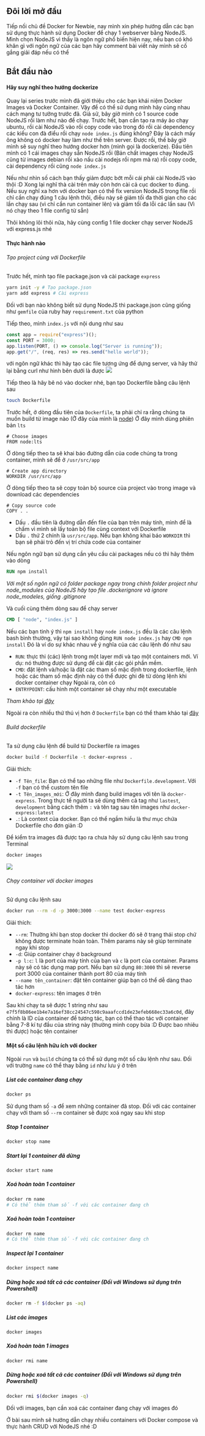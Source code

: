 ## Đôi lời mở đầu
Tiếp nối chủ đề Docker for Newbie, nay mình xin phép hướng dẫn các bạn sử dụng thực hành sử dụng Docker để chạy 1 webserver bằng NodeJS. Mình chọn NodeJS vì thấy là ngôn ngữ phổ biến hiện nay, nếu bạn có khó khăn gì với ngôn ngữ của các bạn hãy comment bài viết này mình sẽ cố gắng giải đáp nếu có thể

## Bắt đầu nào
#### Hãy suy nghĩ theo hướng dockerize
Quay lại series trước mình đã giới thiệu cho các bạn khái niệm Docker Images và Docker Container. Vậy để có thể sử dụng mình hãy cùng nhau cách mạng tư tưởng trước đã. Giả sử, bây giờ mình có 1 source code NodeJS rồi làm như nào để chạy. Trước hết, bạn cần tạo ra máy ảo chạy ubuntu, rồi cài NodeJS vào rồi copy code vào trong đó rồi cài dependency các kiểu con đà điểu rồi chạy `node index.js` đúng không? Đây là cách mấy ông không có docker hay làm như thế trên server. Được rồi, thế bây giờ mình sẽ suy nghĩ theo hướng docker hơn (mình gọi là dockerize). Đầu tiên mình có 1 cái images chạy sẵn NodeJS rồi (Bản chất images chạy NodeJS cũng từ images debian rồi xào nấu cài nodejs rồi npm mà ra) rồi copy code, cài dependency rồi cũng `node index.js`

Nếu như nhìn số cách bạn thấy giảm được bớt mỗi cái phải cài NodeJS vào thôi :D Xong lại nghĩ thà cài trên máy còn hơn cài cả cục docker to đùng. Nếu suy nghĩ xa hơn với docker bạn có thể fix version NodeJS trong file rồi chỉ cần chạy đúng 1 câu lệnh thôi, điều này sẽ giảm tối đa thời gian cho các lần chạy sau (vì chỉ cần run container lên) và giảm tối đa lỗi các lần sau (Vì nó chạy theo 1 file config từ sẵn)

Thôi không lôi thôi nữa, hãy cùng config 1 file docker chạy server NodeJS với express.js nhé

#### Thực hành nào
###### Tạo project cùng với Dockerfile
Trước hết, mình tạo file package.json và cài package `express`
```bash
yarn init -y # Tạo package.json
yarn add express # Cài express
```
Đối với bạn nào không biết sử dụng NodeJS thì package.json cũng giống như `gemfile` của ruby hay `requirement.txt` của python

Tiếp theo, mình `index.js` với nội dung như sau
```js
const app = require("express")();
const PORT = 3000;
app.listen(PORT, () => console.log("Server is running"));
app.get("/", (req, res) => res.send("hello world"));
```
với ngôn ngữ khác thì hãy tạo các file tương ứng để dựng server, và hãy thử lại bằng curl như hình bên dưới là được
![](https://images.viblo.asia/98ab82b9-9a53-4afd-9fd7-cb18a55d75fd.png)

Tiếp theo là hãy bê nó vào docker nhé, bạn tạo Dockerfile bằng câu lệnh sau
```bash
touch Dockerfile
```

Trước hết, ở dòng đầu tiên của `Dockerfile`, ta phải chỉ ra rằng chúng ta muốn build từ image nào (Ở đây của mình là [node](https://hub.docker.com/_/node/))
Ở đây mình dùng phiên bản `lts` 
```Docker
# Choose images
FROM node:lts
```

Ở dòng tiếp theo ta sẽ khai báo đường dẫn của code chúng ta trong container, mình sẽ để ở `/usr/src/app`
```Docker
# Create app directory
WORKDIR /usr/src/app
```

Ở dòng tiếp theo ta sẽ copy toàn bộ source của project vào trong image và download các dependencies
```Docker
# Copy source code 
COPY . .
```

- Dấu `.` đầu tiên là đường dẫn đến file của bạn trên máy tính, mình để là chấm vì mình sẽ lấy toàn bộ file cùng context với Dockerfile 
- Dấu `.` thứ 2 chính là `usr/src/app`. Nếu bạn không khai báo `WORKDIR` thì bạn sẽ phải trỏ đến vị trí chứa code của container

Nếu ngôn ngữ bạn sử dụng cần yêu cầu cài packages nếu có thì hãy thêm vào dòng 
```Dockerfile
RUN npm install
```
*Với một số ngôn ngữ có folder package ngay trong chính folder project như node_modules của NodeJS hãy tạo file .dockerignore và ignore node_modeles, giống .gitignore*

Và cuối cùng thêm dòng sau để chạy server
```Dockerfile
CMD [ "node", "index.js" ]
```

Nếu các bạn tinh ý thì `npm install` hay `node index.js` đều là các câu lệnh bash bình thường, vậy tại sao không dùng `RUN node index.js` hay `CMD npm install`
Đó là ví do sự khác nhau về ý nghĩa của các câu lệnh đó như sau

- `RUN`: thực thi (các) lệnh trong một layer mới và tạo một containers mới. Ví dụ: nó thường được sử dụng để cài đặt các gói phần mềm. 
- `CMD`: đặt lệnh và/hoặc là đặt các tham số mặc định trong dockerfile, lệnh hoặc các tham số mặc định này có thể được ghi đè từ dòng lệnh khi docker container chạy
Ngoài ra, còn có 
- `ENTRYPOINT`: cấu hình một container sẽ chạy như một executable

*Tham khảo tại [đây](https://viblo.asia/p/docker-run-vs-cmd-vs-entrypoint-Az45boVgKxY)*

Ngoài ra còn nhiều thứ thú vị hơn ở `Dockerfile` bạn có thể tham khảo tại [đây](https://viblo.asia/p/docker-tao-docker-images-tu-dockerfile-3P0lPORvZox)
###### Build dockerfile
Ta sử dụng câu lệnh để build từ Dockerfile ra images
```bash
docker build -f Dockerfile -t docker-express .
```
Giải thích:
* `-f Tên_file`: Bạn có thể tạo những file như `Dockerfile.development`. Với `-f` bạn có thể custom tên file
* `-t Tên_images_mới`: Ở đây mình đang build images với tên là `docker-express`. Trong thực tế người ta sẽ dùng thêm cả tag như `lastest`, `development` bằng cách thêm `:` và tên tag sau tên images như `docker-express:latest`
* `.`:  Là context của docker. Bạn có thể ngầm hiểu là thư mục chứa Dockerfile cho đơn giản :D

Để kiểm tra images đã được tạo ra chưa hãy sử dụng câu lệnh sau trong Terminal
```bash
docker images 
```
![](https://images.viblo.asia/f75fa3cb-9970-4aec-a3a0-f1fb1ecf425a.png)

###### Chạy container với docker images
Sử dụng câu lệnh sau
```bash
docker run --rm -d -p 3000:3000 --name test docker-express
```
Giải thích:
* `--rm`:  Thường khi bạn stop docker thì docker đó sẽ ở trạng thái stop chứ không được terminate hoàn toàn. Thêm params này sẽ giúp terminate ngay khi stop
* `-d`: Giúp container chạy ở background
* `-p l:c`:  `l` là port của máy tính của bạn và `c` là port của container. Params này sẽ có tác dụng map port. Nếu bạn sử dụng `80:3000` thì sẽ reverse port 3000 của container thành port 80 của máy tính
* `--name tên_container`: đặt tên container giúp bạn có thể dễ dàng thao tác hơn
* `docker-express`: tên images ở trên

Sau  khi chạy ta sẽ được 1 string như sau `e7f5f8b86ee1b4e7a16ef38cc24547c598c9aaafccd1de23efeb668ec33a6c0d`,  đây chính là ID của container để tương tác, bạn có thể thao tác với container bằng 7-8 kí tự đầu của string này (thường mình copy bừa :D Được bao nhiêu thì được) hoặc tên container

#### Một số câu lệnh hữu ích với docker
Ngoài `run` và `build` chúng ta có thể sử dụng một số câu lệnh như sau. Đối với trường `name` có thể thay bằng `id` như lưu ý ở trên
##### List các container đang chạy
```bash
docker ps
```
Sử dụng tham số `-a` để xem những container đã stop. Đối với các container chạy với tham số  `--rm` container sẽ được xoá ngay sau khi stop

##### Stop 1 container
```bash
docker stop name
```

##### Start lại 1 container đã dừng
```bash
docker start name
```

##### Xoá hoàn toàn 1 container
```bash
docker rm name
# Có thể thêm tham số -f với các container đang ch
```

##### Xoá hoàn toàn 1 container
```bash
docker rm name
# Có thể thêm tham số -f với các container đang ch
```

##### Inspect lại 1 container 
```bash
docker inspect name
```

##### Dừng hoặc  xoá tất cả các container (Đối với Windows sử dụng trên Powershell)
```bash
docker rm -f $(docker ps -aq)  
```

##### List các images 
```bash
docker images
```

##### Xoá hoàn toàn 1 images
```bash
docker rmi name
```

##### Dừng hoặc  xoá tất cả các container (Đối với Windows sử dụng trên Powershell)
```bash
docker rmi $(docker images -q)  
```
Đối với images, bạn cần xoá các container đang chạy với images đó

Ở bài sau mình sẽ hướng dẫn chạy nhiều containers với Docker compose và thực hành CRUD với NodeJS nhé :D